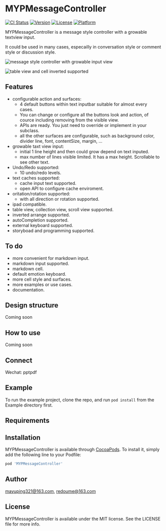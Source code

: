 # MYPMessageController

[![CI Status](https://img.shields.io/travis/wakaryry/MYPMessageController.svg?style=flat)](https://travis-ci.org/wakaryry/MYPMessageController)
[![Version](https://img.shields.io/cocoapods/v/MYPMessageController.svg?style=flat)](https://cocoapods.org/pods/MYPMessageController)
[![License](https://img.shields.io/cocoapods/l/MYPMessageController.svg?style=flat)](https://cocoapods.org/pods/MYPMessageController)
[![Platform](https://img.shields.io/cocoapods/p/MYPMessageController.svg?style=flat)](https://cocoapods.org/pods/MYPMessageController)

MYPMessageController is a message style controller with a growable textview input.

It could be used in many cases, especailly in conversation style or comment style or discussion style.

![message style controller with growable input view](https://github.com/wakaryry/MYPMessageController/blob/master/controller.jpg)

![table view and cell inverted supported](https://github.com/wakaryry/MYPMessageController/blob/master/inverted.jpg)

## Features
- configurable action and surfaces: 
    - 4 default buttons within text inputbar suitable for almost every cases.
    - You can change or configure all the buttons look and action, of cource including removing from the visible view.
    - APIs are ready. You just need to override or implement in your subclass.
    - all the other surfaces are configurable, such as background color, divider line, font, contentSize, margin, ...
- growable taxt view input:
    - initial 1 line height and then could grow depend on text inputed.
    - max number of lines visible limited. It has a max height. Scrollable to see other text.
- Undo/Redo supported:
    - 10 undo/redo levels.
- text caches supported:
    - cache input text supported.
    - open API to configure cache enviroment.
- oritation/rotation supported:
    - with all direction or rotation supported.
- ipad compatible.
- table view, collection view, scroll view supported.
- inverted arrange supported.
- autoCompletion supported.
- external keyboard supported.
- storyboad and programming supported.

## To do
- more convenient for markdown input.
- markdown input supported.
- markdown cell.
- default emotion keyboard.
- more cell style and surfaces.
- more examples or use cases.
- documentation.

## Design structure
Coming soon

## How to use
Coming soon

## Connect
Wechat: pptpdf

## Example

To run the example project, clone the repo, and run `pod install` from the Example directory first.

## Requirements

## Installation

MYPMessageController is available through [CocoaPods](https://cocoapods.org). To install
it, simply add the following line to your Podfile:

```ruby
pod 'MYPMessageController'
```

## Author

mayuping321@163.com, redoume@163.com

## License

MYPMessageController is available under the MIT license. See the LICENSE file for more info.
